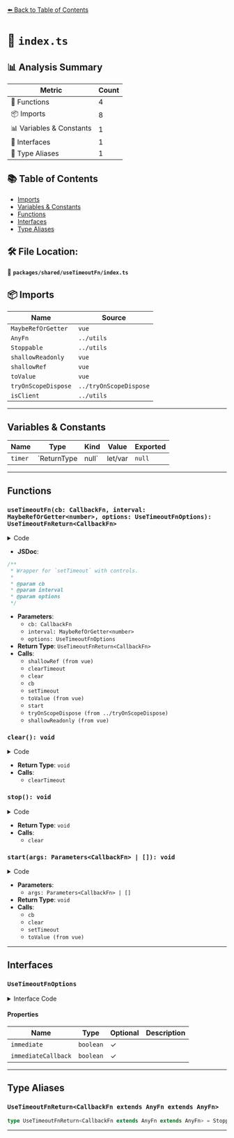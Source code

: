 [⬅️ Back to Table of Contents](../../../index.md)

# 📄 `index.ts`

## 📊 Analysis Summary

| Metric | Count |
|--------|-------|
| 🔧 Functions | 4 |
| 📦 Imports | 8 |
| 📊 Variables & Constants | 1 |
| 📐 Interfaces | 1 |
| 📑 Type Aliases | 1 |

## 📚 Table of Contents

- [Imports](#imports)
- [Variables & Constants](#variables-constants)
- [Functions](#functions)
- [Interfaces](#interfaces)
- [Type Aliases](#type-aliases)

## 🛠️ File Location:
📂 **`packages/shared/useTimeoutFn/index.ts`**

## 📦 Imports

| Name | Source |
|------|--------|
| `MaybeRefOrGetter` | `vue` |
| `AnyFn` | `../utils` |
| `Stoppable` | `../utils` |
| `shallowReadonly` | `vue` |
| `shallowRef` | `vue` |
| `toValue` | `vue` |
| `tryOnScopeDispose` | `../tryOnScopeDispose` |
| `isClient` | `../utils` |


---

## Variables & Constants

| Name | Type | Kind | Value | Exported |
|------|------|------|-------|----------|
| `timer` | `ReturnType<typeof setTimeout> | null` | let/var | `null` | ✗ |


---

## Functions

### `useTimeoutFn(cb: CallbackFn, interval: MaybeRefOrGetter<number>, options: UseTimeoutFnOptions): UseTimeoutFnReturn<CallbackFn>`

<details><summary>Code</summary>

```ts
export function useTimeoutFn<CallbackFn extends AnyFn>(
  cb: CallbackFn,
  interval: MaybeRefOrGetter<number>,
  options: UseTimeoutFnOptions = {},
): UseTimeoutFnReturn<CallbackFn> {
  const {
    immediate = true,
    immediateCallback = false,
  } = options

  const isPending = shallowRef(false)

  let timer: ReturnType<typeof setTimeout> | null = null

  function clear() {
    if (timer) {
      clearTimeout(timer)
      timer = null
    }
  }

  function stop() {
    isPending.value = false
    clear()
  }

  function start(...args: Parameters<CallbackFn> | []) {
    if (immediateCallback)
      cb()
    clear()
    isPending.value = true
    timer = setTimeout(() => {
      isPending.value = false
      timer = null

      cb(...args)
    }, toValue(interval))
  }

  if (immediate) {
    isPending.value = true
    if (isClient)
      start()
  }

  tryOnScopeDispose(stop)

  return {
    isPending: shallowReadonly(isPending),
    start,
    stop,
  }
}
```
</details>

- **JSDoc**:
```ts
/**
 * Wrapper for `setTimeout` with controls.
 *
 * @param cb
 * @param interval
 * @param options
 */
```

- **Parameters**:
  - `cb: CallbackFn`
  - `interval: MaybeRefOrGetter<number>`
  - `options: UseTimeoutFnOptions`
- **Return Type**: `UseTimeoutFnReturn<CallbackFn>`
- **Calls**:
  - `shallowRef (from vue)`
  - `clearTimeout`
  - `clear`
  - `cb`
  - `setTimeout`
  - `toValue (from vue)`
  - `start`
  - `tryOnScopeDispose (from ../tryOnScopeDispose)`
  - `shallowReadonly (from vue)`
### `clear(): void`

<details><summary>Code</summary>

```ts
function clear() {
    if (timer) {
      clearTimeout(timer)
      timer = null
    }
  }
```
</details>

- **Return Type**: `void`
- **Calls**:
  - `clearTimeout`
### `stop(): void`

<details><summary>Code</summary>

```ts
function stop() {
    isPending.value = false
    clear()
  }
```
</details>

- **Return Type**: `void`
- **Calls**:
  - `clear`
### `start(args: Parameters<CallbackFn> | []): void`

<details><summary>Code</summary>

```ts
function start(...args: Parameters<CallbackFn> | []) {
    if (immediateCallback)
      cb()
    clear()
    isPending.value = true
    timer = setTimeout(() => {
      isPending.value = false
      timer = null

      cb(...args)
    }, toValue(interval))
  }
```
</details>

- **Parameters**:
  - `args: Parameters<CallbackFn> | []`
- **Return Type**: `void`
- **Calls**:
  - `cb`
  - `clear`
  - `setTimeout`
  - `toValue (from vue)`

---

## Interfaces

### `UseTimeoutFnOptions`

<details><summary>Interface Code</summary>

```ts
export interface UseTimeoutFnOptions {
  /**
   * Start the timer immediately
   *
   * @default true
   */
  immediate?: boolean

  /**
   * Execute the callback immediately after calling `start`
   *
   * @default false
   */
  immediateCallback?: boolean
}
```
</details>

#### Properties

| Name | Type | Optional | Description |
|------|------|----------|-------------|
| `immediate` | `boolean` | ✓ |  |
| `immediateCallback` | `boolean` | ✓ |  |


---

## Type Aliases

### `UseTimeoutFnReturn<CallbackFn extends AnyFn extends AnyFn>`

```ts
type UseTimeoutFnReturn<CallbackFn extends AnyFn extends AnyFn> = Stoppable<Parameters<CallbackFn> | []>;
```


---